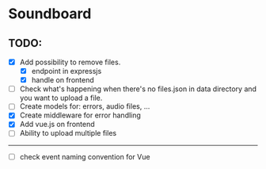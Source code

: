 # Soundboard

## TODO: 
- [x] Add possibility to remove files.
  - [x] endpoint in expressjs
  - [x] handle on frontend
- [ ] Check what's happening when there's no files.json in data directory and you want to upload a file.
- [ ] Create models for: errors, audio files, ...
- [x] Create middleware for error handling
- [x] Add vue.js on frontend
- [ ] Ability to upload multiple files
---

- [ ] check event naming convention for Vue